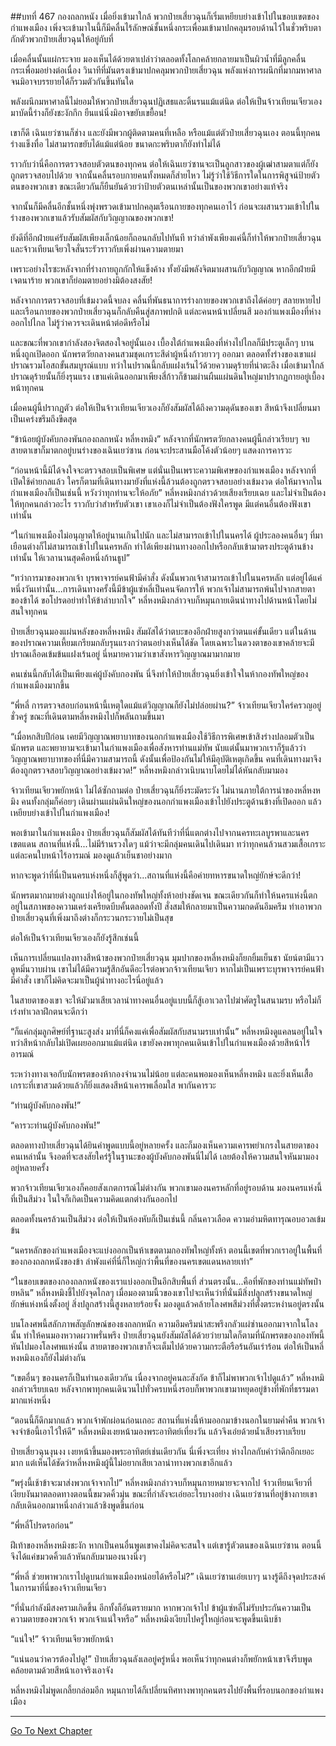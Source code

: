 ##บทที่ 467 กองถลกหนัง
เมื่อยิ่งเข้ามาใกล้ พวกป๋ายเสี่ยวฉุนก็เริ่มเหยียบย่างเข้าไปในขอบเขตของกำแพงเมือง เพิ่งจะเข้ามาในนี้ก็มีคลื่นไร้ลักษณ์ชั้นหนึ่งกระเพื่อมเข้ามาปกคลุมรอบด้านไว้ในชั่วพริบตา กักตัวพวกป๋ายเสี่ยวฉุนให้อยู่กับที่

เมื่อคลื่นนั้นแผ่กระจาย มองเห็นได้ด้วยตาเปล่าว่าตลอดทั้งโลกคล้ายกลายมาเป็นผิวน้ำที่มีลูกคลื่นกระเพื่อมอย่างต่อเนื่อง วินาทีที่มันตรงเข้ามาปกคลุมพวกป๋ายเสี่ยวฉุน พลังแห่งการผนึกที่มากมหาศาลจนมิอาจบรรยายได้ก็รวมตัวกันขึ้นทันใด

พลังผนึกมหาศาลนี้ไม่ยอมให้พวกป๋ายเสี่ยวฉุนปฏิเสธและดิ้นรนแม้แต่นิด ต่อให้เป็นจ้าวเทียนเจียวเองมาบัดนี้ร่างก็ยังชะงักกึก ยืนแน่นิ่งมิอาจขยับเขยื้อน!

เขาก็ดี เฉินเยว่ซานก็ช่าง และยังมีพวกผู้ติดตามคนที่เหลือ หรือแม้แต่ตัวป๋ายเสี่ยวฉุนเอง ตอนนี้ทุกคนร่างแข็งทื่อ ไม่สามารถขยับได้แม้แต่น้อย ขนาดกะพริบตาก็ยังทำไม่ได้

ราวกับว่านี่คือการตรวจสอบตัวตนของทุกคน ต่อให้เฉินเยว่ซานจะเป็นลูกสาวของผู้เฒ่าสามตาแต่ก็ยังถูกตรวจสอบไปด้วย จากนั้นคลื่นรอบกายคนทั้งหมดก็ส่ายไหว ไม่รู้ว่าใช้วิธีการใดในการพิสูจน์ป้ายตัวตนของพวกเขา  ขณะเดียวกันก็ยืนยันด้วยว่าป้ายตัวตนเหล่านั้นเป็นของพวกเขาอย่างแท้จริง

จากนั้นก็มีคลื่นอีกชั้นหนึ่งพุ่งพรวดเข้ามาปกคลุมเรือนกายของทุกคนเอาไว้ ก่อนจะผสานรวมเข้าไปในร่างของพวกเขาแล้วรับสัมผัสกับวิญญาณของพวกเขา!

ยังดีที่อีกฝ่ายแค่รับสัมผัสเพียงเล็กน้อยก็ถอนกลับไปทันที ทว่าลำพังเพียงแค่นี้ก็ทำให้พวกป๋ายเสี่ยวฉุนและจ้าวเทียนเจียวใจสั่นระรัวราวกับเพิ่งผ่านความตายมา

เพราะอย่างไรซะหลังจากที่ร่างกายถูกกักให้แข็งค้าง ทั้งยังมีพลังจิตมาผสานกับวิญญาณ หากอีกฝ่ายมีเจตนาร้าย พวกเขาก็ย่อมตายอย่างมิต้องสงสัย!

หลังจากการตรวจสอบที่เข้มงวดนี้จบลง คลื่นที่พันธนาการร่างกายของพวกเขาถึงได้ค่อยๆ สลายหายไป และเรือนกายของพวกป๋ายเสี่ยวฉุนก็กลับคืนสู่สภาพปกติ แต่ละคนหน้าเปลี่ยนสี มองกำแพงเมืองที่ห่างออกไปไกล ไม่รู้ว่าควรจะเดินหน้าต่อดีหรือไม่

และขณะที่พวกเขากำลังสองจิตสองใจอยู่นั้นเอง เบื้องใต้กำแพงเมืองที่ห่างไปไกลก็มีประตูเล็กๆ บานหนึ่งถูกเปิดออก นักพรตวัยกลางคนสวมชุดเกราะสีดำผู้หนึ่งก้าวยาวๆ ออกมา ตลอดทั้งร่างของเขาแผ่ปราณรวมโอสถขั้นสมบูรณ์แบบ ทว่าในปราณนี้กลับแฝงเร้นไว้ด้วยความดุร้ายที่น่าตะลึง เมื่อเข้ามาใกล้ ปราณดุร้ายนั้นก็ยิ่งรุนแรง เขาแค่เดินออกมาเพียงสี่ก้าวก็ข้ามผ่านผืนแผ่นดินใหญ่มาปรากฏกายอยู่เบื้องหน้าทุกคน

เมื่อคนผู้นี้ปรากฏตัว ต่อให้เป็นจ้าวเทียนเจียวเองก็ยังสัมผัสได้ถึงความดุดันของเขา สีหน้าจึงเปลี่ยนมาเป็นเคร่งขรึมถึงขีดสุด

“ข้าน้อยผู้บังคับกองพันกองถลกหนัง หลี่หงหมิง” หลังจากที่นักพรตวัยกลางคนผู้นี้กล่าวเรียบๆ จบ สายตาเขาก็มาตกอยู่บนร่างของเฉินเยว่ซาน ก่อนจะประสานมือโค้งตัวน้อยๆ แสดงการคารวะ

“ก่อนหน้านี้มิได้จงใจจะตรวจสอบเป็นพิเศษ แต่นั่นเป็นเพราะความพิเศษของกำแพงเมือง หลังจากที่เปิดใช้ค่ายกลแล้ว ใครก็ตามที่เดินทางมายังที่แห่งนี้ล้วนต้องถูกตรวจสอบอย่างเข้มงวด ต่อให้มาจากในกำแพงเมืองก็เป็นเช่นนี้ หวังว่าทุกท่านจะให้อภัย” หลี่หงหมิงกล่าวด้วยเสียงเรียบเฉย และไม่จำเป็นต้องให้ทุกคนกล่าวอะไร ราวกับว่าสำหรับตัวเขา เขาเองก็ไม่จำเป็นต้องฟังใครพูด มีแต่คนอื่นต้องฟังเขาเท่านั้น

“ในกำแพงเมืองไม่อนุญาตให้อยู่นานเกินไปนัก และไม่สามารถเข้าไปในนครได้ ผู้ประลองคนอื่นๆ ที่มาเยือนต่างก็ไม่สามารถเข้าไปในนครหลัก ทำได้เพียงผ่านทางออกไปหรือกลับเข้ามาตรงประตูด้านข้างเท่านั้น ให้เวลานานสุดคือหนึ่งก้านธูป”

“ทว่าการมาของพวกเจ้า บุรพาจารย์คนฟ้ามีคำสั่ง ดังนั้นพวกเจ้าสามารถเข้าไปในนครหลัก แต่อยู่ได้แค่หนึ่งวันเท่านั้น...การเดินทางครั้งนี้มีข้าผู้แซ่หลี่เป็นคนจัดการให้ พวกเจ้าไม่สามารถพ้นไปจากสายตาของข้าได้ ขอโปรดอย่าทำให้ข้าลำบากใจ” หลี่หงหมิงกล่าวจบก็หมุนกายเดินนำทางไปด้านหน้าโดยไม่สนใจทุกคน

ป๋ายเสี่ยวฉุนมองแผ่นหลังของหลี่หงหมิง สัมผัสได้ว่าตบะของอีกฝ่ายสูงกว่าตนแค่ขั้นเดียว แต่ในด้านของปราณความเหี้ยมเกรียมกลับรุนแรงกว่าตนอย่างเห็นได้ชัด โดยเฉพาะในดวงตาของเขาคล้ายจะมีปราณเลือดเข้มข้นแฝงเร้นอยู่ นี่หมายความว่าเขาสังหารวิญญาณมามากมาย

คนเช่นนี้กลับได้เป็นเพียงแค่ผู้บังคับกองพัน นี่จึงทำให้ป๋ายเสี่ยวฉุนยิ่งเข้าใจในห้ากองทัพใหญ่ของกำแพงเมืองมากขึ้น

“พี่หลี่ การตรวจสอบก่อนหน้านี้เหตุใดแม้แต่วิญญาณก็ยังไม่ปล่อยผ่าน?” จ้าวเทียนเจียวใคร่ครวญอยู่ชั่วครู่ ขณะที่เดินตามหลี่หงหมิงไปก็พลันถามขึ้นมา

“เมื่อหกสิบปีก่อน เคยมีวิญญาณพยาบาทของนอกกำแพงเมืองใช้วิธีการพิเศษเข้าสิงร่างปลอมตัวเป็นนักพรต และพยายามจะเข้ามาในกำแพงเมืองเพื่อสังหารท่านแม่ทัพ นับแต่นั้นมาพวกเราก็รู้แล้วว่าวิญญาณพยาบาทของที่นี่มีความสามารถนี้ ดังนั้นเพื่อป้องกันไม่ให้มีอุบัติเหตุเกิดขึ้น คนที่เดินทางมาจึงต้องถูกตรวจสอบวิญญาณอย่างเข้มงวด!” หลี่หงหมิงกล่าวเนิบนาบโดยไม่ได้หันกลับมามอง

จ้าวเทียนเจียวพยักหน้า ไม่ได้ซักถามต่อ ป๋ายเสี่ยวฉุนก็ยิ่งระมัดระวัง ไม่นานภายใต้การนำของหลี่หงหมิง คนทั้งกลุ่มก็ค่อยๆ เดินผ่านแผ่นดินใหญ่ของนอกกำแพงเมืองเข้าไปยังประตูด้านข้างที่เปิดออก แล้วเหยียบย่างเข้าไปในกำแพงเมือง!

พอเข้ามาในกำแพงเมือง ป๋ายเสี่ยวฉุนก็สัมผัสได้ทันทีว่าที่นี่แตกต่างไปจากนครทะเลบูรพาและนครเขตแดน สถานที่แห่งนี้...ไม่มีร้านรวงใดๆ แม้ว่าจะมีกลุ่มคนเดินไปเดินมา ทว่าทุกคนล้วนสวมเสื้อเกราะ แต่ละคนใบหน้าไร้อารมณ์ มองดูแล้วเย็นชาอย่างมาก

หากจะพูดว่าที่นี่เป็นนครแห่งหนึ่งก็สู้พูดว่า...สถานที่แห่งนี้คือค่ายทหารขนาดใหญ่ยักษ์จะดีกว่า!

นักพรตมากมายต่างถูกแบ่งให้อยู่ในกองทัพใหญ่ทั้งห้าอย่างชัดเจน ขณะเดียวกันก็ทำให้นครแห่งนี้ตกอยู่ในสภาพของความเคร่งเครียดบีบคั้นตลอดทั้งปี สั่งสมให้กลายมาเป็นความกดดันอึมครึม ทำเอาพวกป๋ายเสี่ยวฉุนที่เพิ่งมาถึงต่างก็กระวนกระวายไม่เป็นสุข

ต่อให้เป็นจ้าวเทียนเจียวเองก็ยังรู้สึกเช่นนี้

เห็นการเปลี่ยนแปลงทางสีหน้าของพวกป๋ายเสี่ยวฉุน มุมปากของหลี่หงหมิงก็ยกยิ้มเย็นชา นัยน์ตามีแววดูหมิ่นวาบผ่าน เขาไม่ได้มีความรู้สึกอันดีอะไรต่อพวกจ้าวเทียนเจียว หากไม่เป็นเพราะบุรพาจารย์คนฟ้ามีคำสั่ง เขาก็ไม่คิดจะมาเป็นผู้นำทางอะไรนี่อยู่แล้ว

ในสายตาของเขา จะให้มัวมาเสียเวลานำทางคนอื่นอยู่แบบนี้ก็สู้เอาเวลาไปฆ่าศัตรูในสนามรบ หรือไม่ก็เร่งทำเวลาฝึกตนจะดีกว่า

“ก็แค่กลุ่มลูกศิษย์ที่ฐานะสูงส่ง มาที่นี่ก็คงแค่เพื่อสัมผัสกับสนามรบเท่านั้น” หลี่หงหมิงดูแคลนอยู่ในใจ ทว่าสีหน้ากลับไม่เปิดเผยออกมาแม้แต่นิด เขายังคงพาทุกคนเดินเข้าไปในกำแพงเมืองด้วยสีหน้าไร้อารมณ์

ระหว่างทางเจอกับนักพรตของห้ากองจำนวนไม่น้อย แต่ละคนพอมองเห็นหลี่หงหมิง และยิ่งเห็นเสื้อเกราะที่เขาสวมด้วยแล้วก็ยิ่งแสดงสีหน้าเคารพเลื่อมใส พากันคารวะ

“ท่านผู้บังคับกองพัน!”

“คารวะท่านผู้บังคับกองพัน!”

ตลอดทางป๋ายเสี่ยวฉุนได้ยินคำพูดแบบนี้อยู่หลายครั้ง และก็มองเห็นความเคารพยำเกรงในสายตาของคนเหล่านั้น จึงอดที่จะสงสัยใคร่รู้ในฐานะของผู้บังคับกองพันนี่ไม่ได้ เลยต้องให้ความสนใจหันมามองอยู่หลายครั้ง

พวกจ้าวเทียนเจียวเองก็คอยสังเกตการณ์ไม่ต่างกัน พวกเขามองนครหลักที่อยู่รอบด้าน มองนครแห่งนี้ที่เป็นสีม่วง ในใจก็เกิดเป็นความคิดแตกต่างกันออกไป

ตลอดทั้งนครล้วนเป็นสีม่วง ต่อให้เป็นห้องหับก็เป็นเช่นนี้ กลิ่นคาวเลือด ความอำมหิตทารุณอบอวลเข้มข้น

“นครหลักของกำแพงเมืองจะแบ่งออกเป็นห้าเขตตามกองทัพใหญ่ทั้งห้า ตอนนี้เขตที่พวกเราอยู่ในพื้นที่ของกองถลกหนังของข้า ลำพังแค่ที่นี่ก็ใหญ่กว่าพื้นที่ของนครเขตแดนหลายเท่า”

“ในขอบเขตของกองถลกหนังของเราแบ่งออกเป็นอีกสิบพื้นที่ ส่วนตรงนั้น...คือที่พักของท่านแม่ทัพป๋ายหลิน” หลี่หงหมิงชี้ไปยังจุดไกลๆ เมื่อมองตามนิ้วของเขาไปจะเห็นว่าที่นั่นมีสิ่งปลูกสร้างขนาดใหญ่ยักษ์แห่งหนึ่งตั้งอยู่ สิ่งปลูกสร้างนี้สูงหลายร้อยจั้ง มองดูแล้วคล้ายโลงศพสีม่วงที่ตั้งตระหง่านอยู่ตรงนั้น

บนโลงศพนี้สลักภาพสัญลักษณ์ของธงถลกหนัก ความอึมครึมน่าสะพรึงกลัวแผ่ซ่านออกมาจากในโลงนั้น ทำให้คนมองหวาดผวาพรั่นพรึง ป๋ายเสี่ยวฉุนยังสัมผัสได้ด้วยว่ายามใดก็ตามที่นักพรตของกองทัพนี้หันไปมองโลงศพแห่งนั้น สายตาของพวกเขาก็จะเต็มไปด้วยความกระตือรือร้นอันเร่าร้อน ต่อให้เป็นหลี่หงหมิงเองก็ยังไม่ต่างกัน

“เขตอื่นๆ ของนครก็เป็นทำนองเดียวกัน เนื่องจากอยู่คนละสังกัด ข้าก็ไม่พาพวกเจ้าไปดูแล้ว” หลี่หงหมิงกล่าวเรียบเฉย หลังจากพาทุกคนเดินวนไปทั่วครบหนึ่งรอบก็พาพวกเขามาหยุดอยู่ข้างที่พักที่ธรรมดามากแห่งหนึ่ง

“ตอนนี้ก็ดึกมากแล้ว พวกเจ้าพักผ่อนก่อนเถอะ สถานที่แห่งนี้ห้ามออกมาข้างนอกในยามค่ำคืน พวกเจ้าจงจำข้อนี้เอาไว้ให้ดี” หลี่หงหมิงเงยหน้ามองพระอาทิตย์เที่ยงวัน แล้วจึงเอ่ยด้วยน้ำเสียงราบเรียบ

ป๋ายเสี่ยวฉุนงุนงง เงยหน้าขึ้นมองพระอาทิตย์เช่นเดียวกัน นี่เพิ่งจะเที่ยง ห่างไกลกับคำว่าดึกอีกเยอะมาก แต่เห็นได้ชัดว่าหลี่หงหมิงผู้นี้ไม่อยากเสียเวลานำทางพวกเขาอีกแล้ว

“พรุ่งนี้เช้าข้าจะมาส่งพวกเจ้าจากไป” หลี่หงหมิงกล่าวจบก็หมุนกายหมายจะจากไป จ้าวเทียนเจียวที่เงียบงันมาตลอดทางตอนนี้ขมวดคิ้วมุ่น ขณะที่กำลังจะเอ่ยอะไรบางอย่าง เฉินเยว่ซานที่อยู่ข้างกายเขากลับเดินออกมาหนึ่งกล่าวแล้วชิงพูดขึ้นก่อน

“พี่หลี่โปรดรอก่อน”

ฝีเท้าของหลี่หงหมิงชะงัก หากเป็นคนอื่นพูดเขาคงไม่คิดจะสนใจ แต่เขารู้ตัวตนของเฉินเยว่ซาน ตอนนี้จึงได้แค่ขมวดคิ้วแล้วหันกลับมามองนางนิ่งๆ

“พี่หลี่ ช่วยพาพวกเราไปดูบนกำแพงเมืองหน่อยได้หรือไม่?” เฉินเยว่ซานเอ่ยเบาๆ นางรู้ดีถึงจุดประสงค์ในการมาที่นี่ของจ้าวเทียนเจียว

“ที่นั่นกำลังมีสงครามเกิดขึ้น อีกทั้งก็อันตรายมาก หากพวกเจ้าไป ข้าผู้แซ่หลี่ไม่รับประกันความเป็นความตายของพวกเจ้า พวกเจ้าแน่ใจหรือ” หลี่หงหมิงเงียบไปครู่ใหญ่ก่อนจะพูดขึ้นเนิบช้า

“แน่ใจ!” จ้าวเทียนเจียวพยักหน้า

“แน่นอนว่าควรต้องไปดู!” ป๋ายเสี่ยวฉุนลังเลอยู่ครู่หนึ่ง พอเห็นว่าทุกคนต่างก็พยักหน้าเขาจึงรีบพูดคล้อยตามด้วยสีหน้าเอาจริงเอาจัง

หลี่หงหมิงไม่พูดเกลี้ยกล่อมอีก หมุนกายได้ก็เปลี่ยนทิศทางพาทุกคนตรงไปยังพื้นที่รอบนอกของกำแพงเมือง

------


[Go To Next Chapter]( ./90.md)